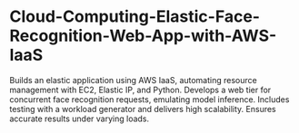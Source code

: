 # Cloud-Computing-Elastic-Face-Recognition-Web-App-with-AWS-IaaS
Builds an elastic application using AWS IaaS, automating resource management with EC2, Elastic IP, and Python. Develops a web tier for concurrent face recognition requests, emulating model inference. Includes testing with a workload generator and delivers high scalability. Ensures accurate results under varying loads.
